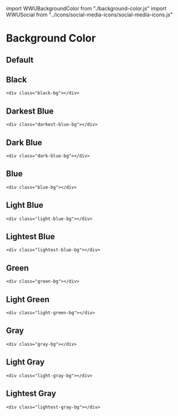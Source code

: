 import WWUBackgroundColor from "./background-color.js"
import WWUSocial from "../icons/social-media-icons/social-media-icons.js"

# Background Color

## Default
<wwu-background-color color="white"></wwu-background-color>    

## Black
    <div class="black-bg"></div>
<wwu-background-color color="black"></wwu-background-color>

## Darkest Blue
    <div class="darkest-blue-bg"></div>    
<wwu-background-color color="darkest-blue"></wwu-background-color>

## Dark Blue
    <div class="dark-blue-bg"></div>
<wwu-background-color color="dark-blue"></wwu-background-color>

## Blue
    <div class="blue-bg"></div>
<wwu-background-color color="blue"></wwu-background-color>

## Light Blue
    <div class="light-blue-bg"></div>
<wwu-background-color color="light-blue"></wwu-background-color>

## Lightest Blue
    <div class="lightest-blue-bg"></div>
<wwu-background-color color="lightest-blue"></wwu-background-color>

## Green
    <div class="green-bg"></div>
<wwu-background-color color="green"></wwu-background-color>

## Light Green
    <div class="light-green-bg"></div>
<wwu-background-color color="light-green"></wwu-background-color>

## Gray
    <div class="gray-bg"></div>
<wwu-background-color color="gray"></wwu-background-color>

## Light Gray
    <div class="light-gray-bg"></div>
<wwu-background-color color="light-gray"></wwu-background-color>

## Lightest Gray
    <div class="lightest-gray-bg"></div>
<wwu-background-color color="lightest-gray"></wwu-background-color>
